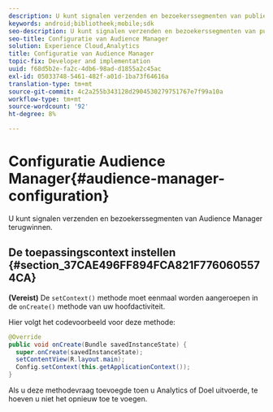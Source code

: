 ```yaml
---
description: U kunt signalen verzenden en bezoekerssegmenten van publieksbeheer terugwinnen.
keywords: android;bibliotheek;mobile;sdk
seo-description: U kunt signalen verzenden en bezoekerssegmenten van publieksbeheer terugwinnen.
seo-title: Configuratie van Audience Manager
solution: Experience Cloud,Analytics
title: Configuratie van Audience Manager
topic-fix: Developer and implementation
uuid: f68d5b2e-fa2c-4db6-98ad-d1855a2c45ac
exl-id: 05033748-5461-482f-a01d-1ba73f64616a
translation-type: tm+mt
source-git-commit: 4c2a255b343128d2904530279751767e7f99a10a
workflow-type: tm+mt
source-wordcount: '92'
ht-degree: 8%

---
```


# Configuratie Audience Manager{#audience-manager-configuration}

U kunt signalen verzenden en bezoekerssegmenten van Audience Manager terugwinnen.

## De toepassingscontext instellen {#section_37CAE496FF894FCA821F7760605574CA}

**(Vereist)** De  `setContext()` methode moet eenmaal worden aangeroepen in de  `onCreate()` methode van uw hoofdactiviteit.

Hier volgt het codevoorbeeld voor deze methode:

```java
@Override 
public void onCreate(Bundle savedInstanceState) { 
  super.onCreate(savedInstanceState); 
  setContentView(R.layout.main); 
  Config.setContext(this.getApplicationContext()); 
}
```

Als u deze methodevraag toevoegde toen u Analytics of Doel uitvoerde, te hoeven u niet het opnieuw toe te voegen.
